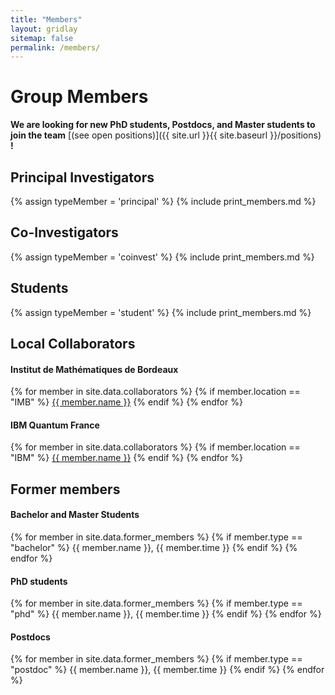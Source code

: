 ```yaml
---
title: "Members"
layout: gridlay
sitemap: false
permalink: /members/
---
```


# Group Members

 **We are  looking for new PhD students, Postdocs, and Master students to join the team** [(see open positions)]({{ site.url }}{{ site.baseurl }}/positions) **!**

## Principal Investigators
{% assign typeMember = 'principal' %}
{% include print_members.md %}

## Co-Investigators
{% assign typeMember = 'coinvest' %}
{% include print_members.md %}

## Students
{% assign typeMember = 'student' %}
{% include print_members.md %}

## Local Collaborators
<div class="row">

<div class="col-sm-6 clearfix">
<h4>Institut de Mathématiques de Bordeaux</h4>
{% for member in site.data.collaborators %}
{% if member.location == "IMB" %}
<a href="{{ member.website }}">{{ member.name }}</a>
{% endif %}
{% endfor %}
</div>

<div class="col-sm-6 clearfix">
<h4>IBM Quantum France</h4>
{% for member in site.data.collaborators %}
{% if member.location == "IBM" %}
<a href="{{ member.website }}">{{ member.name }}</a>
{% endif %}
{% endfor %}
</div>
</div>

## Former members
<div class="row">

<div class="col-sm-4 clearfix">
<h4>Bachelor and Master Students</h4>
{% for member in site.data.former_members %}
{% if member.type == "bachelor" %}
  {{ member.name }}, {{ member.time }}
{% endif %}
{% endfor %}
</div>

<div class="col-sm-4 clearfix">
<h4>PhD students</h4>
{% for member in site.data.former_members %}
{% if member.type == "phd" %}
  {{ member.name }}, {{ member.time }}
{% endif %}
{% endfor %}
</div>

<div class="col-sm-4 clearfix">
<h4>Postdocs</h4>
{% for member in site.data.former_members %}
{% if member.type == "postdoc" %}
  {{ member.name }}, {{ member.time }}
{% endif %}
{% endfor %}
</div>

</div>

<br>
